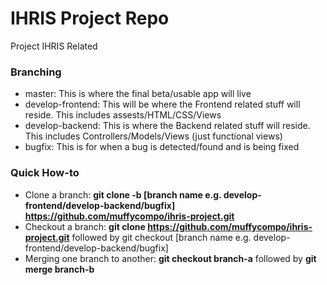 IHRIS Project Repo
=============
Project IHRIS Related

### Branching
- master: This is where the final beta/usable app will live
- develop-frontend: This will be where the Frontend related stuff will reside. This includes assests/HTML/CSS/Views
- develop-backend: This is where the Backend related stuff will reside. This includes Controllers/Models/Views (just functional views)
- bugfix: This is for when a bug is detected/found and is being fixed

### Quick How-to
- Clone a branch: <b>git clone -b [branch name e.g. develop-frontend/develop-backend/bugfix] https://github.com/muffycompo/ihris-project.git</b>
- Checkout a branch: <b>git clone https://github.com/muffycompo/ihris-project.git</b> followed by </b>git checkout [branch name e.g. develop-frontend/develop-backend/bugfix]</b>
- Merging one branch to another: <b>git checkout branch-a</b> followed by <b>git merge branch-b</b>
